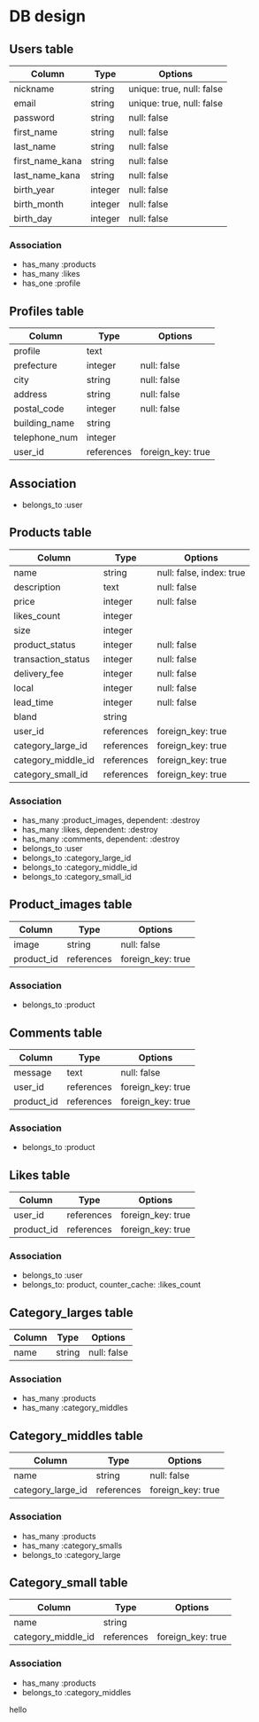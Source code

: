 # DB design

## Users table

|Column|Type|Options|
|------|----|-------|
|nickname|string|unique: true, null: false|
|email|string|unique: true, null: false|
|password|string|null: false|
|first_name|string|null: false|
|last_name|string|null: false|
|first_name_kana|string|null: false|
|last_name_kana|string|null: false|
|birth_year|integer|null: false|
|birth_month|integer|null: false|
|birth_day|integer|null: false|

### Association
- has_many :products
- has_many :likes
- has_one :profile

## Profiles table

|Column|Type|Options|
|------|----|-------|
|profile|text||
|prefecture|integer|null: false|
|city|string|null: false|
|address|string|null: false|
|postal_code|integer|null: false|
|building_name|string||
|telephone_num|integer||
|user_id|references|foreign_key: true|

## Association
- belongs_to :user

## Products table

|Column|Type|Options|
|------|----|-------|
|name|string|null: false, index: true|
|description|text|null: false|
|price|integer|null: false|
|likes_count|integer||
|size|integer||
|product_status|integer|null: false|
|transaction_status|integer|null: false|
|delivery_fee|integer|null: false|
|local|integer|null: false|
|lead_time|integer|null: false|
|bland|string||
|user_id|references|foreign_key: true|
|category_large_id|references|foreign_key: true|
|category_middle_id|references|foreign_key: true|
|category_small_id|references|foreign_key: true|

### Association
- has_many :product_images, dependent: :destroy
- has_many :likes, dependent: :destroy
- has_many :comments, dependent: :destroy
- belongs_to :user
- belongs_to :category_large_id
- belongs_to :category_middle_id
- belongs_to :category_small_id

## Product_images table

|Column|Type|Options|
|------|----|-------|
|image|string|null: false|
|product_id|references|foreign_key: true|

### Association
- belongs_to :product

## Comments table

|Column|Type|Options|
|------|----|-------|
|message|text|null: false|
|user_id|references|foreign_key: true|
|product_id|references|foreign_key: true|

### Association
- belongs_to :product

## Likes table

|Column|Type|Options|
|------|----|-------|
|user_id|references|foreign_key: true|
|product_id|references|foreign_key: true|

### Association
- belongs_to :user
- belongs_to: product, counter_cache: :likes_count

## Category_larges table

|Column|Type|Options|
|------|----|-------|
|name|string|null: false|

### Association
- has_many :products
- has_many :category_middles

## Category_middles table

|Column|Type|Options|
|------|----|-------|
|name|string|null: false|
|category_large_id|references|foreign_key: true|

### Association

- has_many :products
- has_many :category_smalls
- belongs_to :category_large

## Category_small table

|Column|Type|Options|
|------|----|-------|
|name|string||
|category_middle_id|references|foreign_key: true|

### Association

- has_many :products
- belongs_to :category_middles

hello
